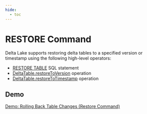 ```yaml
---
hide:
  - toc
---
```


# RESTORE Command

Delta Lake supports restoring delta tables to a specified version or timestamp using the following high-level operators:

* [RESTORE TABLE](../../sql/index.md#RESTORE) SQL statement
* [DeltaTable.restoreToVersion](../../DeltaTable.md#restoreToVersion) operation
* [DeltaTable.restoreToTimestamp](../../DeltaTable.md#restoreToTimestamp) operation

## Demo

[Demo: Rolling Back Table Changes (Restore Command)](../../demo/rolling-back-table-changes-restore-command.md)
